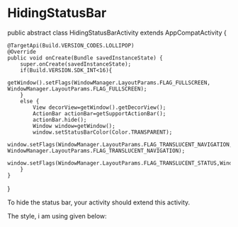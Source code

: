 # HidingStatusBar
public abstract  class HidingStatusBarActivity extends AppCompatActivity {

    @TargetApi(Build.VERSION_CODES.LOLLIPOP)
    @Override
    public void onCreate(Bundle savedInstanceState) {
        super.onCreate(savedInstanceState);
        if(Build.VERSION.SDK_INT<16){
            getWindow().setFlags(WindowManager.LayoutParams.FLAG_FULLSCREEN, WindowManager.LayoutParams.FLAG_FULLSCREEN);
        }
        else {
            View decorView=getWindow().getDecorView();
            ActionBar actionBar=getSupportActionBar();
            actionBar.hide();
            Window window=getWindow();
            window.setStatusBarColor(Color.TRANSPARENT);
            window.setFlags(WindowManager.LayoutParams.FLAG_TRANSLUCENT_NAVIGATION, WindowManager.LayoutParams.FLAG_TRANSLUCENT_NAVIGATION);
            window.setFlags(WindowManager.LayoutParams.FLAG_TRANSLUCENT_STATUS,WindowManager.LayoutParams.FLAG_TRANSLUCENT_STATUS);
        }
    }

}

To hide the status bar, your activity should extend this activity. 

The style, i am using given below: 

<style name="AppTheme" parent="Theme.AppCompat.Light.DarkActionBar">

